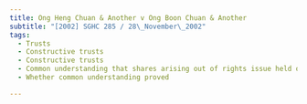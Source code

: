 ```yaml
---
title: Ong Heng Chuan & Another v Ong Boon Chuan & Another 
subtitle: "[2002] SGHC 285 / 28\_November\_2002"
tags:
  - Trusts
  - Constructive trusts
  - Constructive trusts
  - Common understanding that shares arising out of rights issue held on trust
  - Whether common understanding proved

---
```


